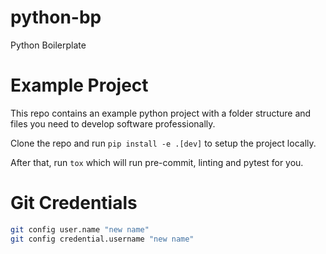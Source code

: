 # python-bp
Python Boilerplate

# Example Project

This repo contains an example python project with a folder structure and files you need to develop
software professionally. 

Clone the repo and run `pip install -e .[dev]` to setup the project locally.

After that, run `tox` which will run pre-commit, linting and pytest for you.

# Git Credentials
``` bash
git config user.name "new name"
git config credential.username "new name"
```
